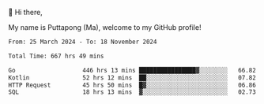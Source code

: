 👋 Hi there,

My name is Puttapong (Ma), welcome to my GitHub profile!

<!--START_SECTION:waka-->

```txt
From: 25 March 2024 - To: 18 November 2024

Total Time: 667 hrs 49 mins

Go                   446 hrs 13 mins ████████████████▓░░░░░░░░   66.82 %
Kotlin               52 hrs 12 mins  ██░░░░░░░░░░░░░░░░░░░░░░░   07.82 %
HTTP Request         45 hrs 50 mins  █▓░░░░░░░░░░░░░░░░░░░░░░░   06.86 %
SQL                  18 hrs 13 mins  ▓░░░░░░░░░░░░░░░░░░░░░░░░   02.73 %
```

<!--END_SECTION:waka-->
